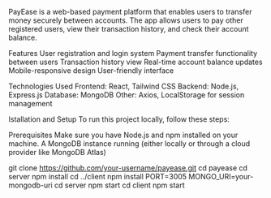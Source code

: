 PayEase is a web-based payment platform that enables users to transfer money securely between accounts. The app allows users to pay other registered users, view their transaction history, and check their account balance.

Features
User registration and login system
Payment transfer functionality between users
Transaction history view
Real-time account balance updates
Mobile-responsive design
User-friendly interface

Technologies Used
Frontend: React, Tailwind CSS
Backend: Node.js, Express.js
Database: MongoDB
Other: Axios, LocalStorage for session management

Istallation and Setup
To run this project locally, follow these steps:

Prerequisites
Make sure you have Node.js and npm installed on your machine.
A MongoDB instance running (either locally or through a cloud provider like MongoDB Atlas)

git clone https://github.com/your-username/payease.git
cd payease
cd server
npm install
cd ../client
npm install
PORT=3005
MONGO_URI=your-mongodb-uri
cd server
npm start
cd client
npm start
